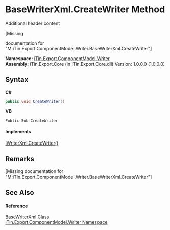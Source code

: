 # BaseWriterXml.CreateWriter Method 
Additional header content 

\[Missing <summary> documentation for "M:iTin.Export.ComponentModel.Writer.BaseWriterXml.CreateWriter"\]

**Namespace:**&nbsp;<a href="37973b78-6b66-1218-9d7d-14680ab2aeda">iTin.Export.ComponentModel.Writer</a><br />**Assembly:**&nbsp;iTin.Export.Core (in iTin.Export.Core.dll) Version: 1.0.0.0 (1.0.0.0)

## Syntax

**C#**<br />
``` C#
public void CreateWriter()
```

**VB**<br />
``` VB
Public Sub CreateWriter
```


#### Implements
<a href="3e3ce3dc-036f-d826-dc11-c910101db3c9">IWriterXml.CreateWriter()</a><br />

## Remarks
\[Missing <remarks> documentation for "M:iTin.Export.ComponentModel.Writer.BaseWriterXml.CreateWriter"\]

## See Also


#### Reference
<a href="d550616a-d900-c3de-e2c8-928fba6d9590">BaseWriterXml Class</a><br /><a href="37973b78-6b66-1218-9d7d-14680ab2aeda">iTin.Export.ComponentModel.Writer Namespace</a><br />